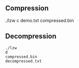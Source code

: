 ## Compression
./lzw
c
demo.txt
compressed.bin
## Decompression
```
./lzw
d
compressed.bin
decompressed.txt

